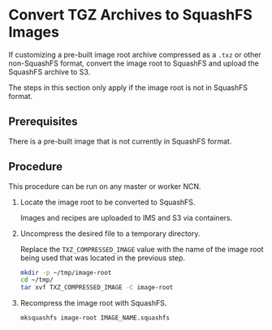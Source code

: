 # Convert TGZ Archives to SquashFS Images

If customizing a pre-built image root archive compressed as a `.txz` or other non-SquashFS format, convert the image root to SquashFS and upload the SquashFS archive to S3.

The steps in this section only apply if the image root is not in SquashFS format.

## Prerequisites

There is a pre-built image that is not currently in SquashFS format.

## Procedure

This procedure can be run on any master or worker NCN.

1. Locate the image root to be converted to SquashFS.

    Images and recipes are uploaded to IMS and S3 via containers.

1. Uncompress the desired file to a temporary directory.

    Replace the `TXZ_COMPRESSED_IMAGE` value with the name of the image root being used that was located in the previous step.

    ```bash
    mkdir -p ~/tmp/image-root
    cd ~/tmp/
    tar xvf TXZ_COMPRESSED_IMAGE -C image-root
    ```

1. Recompress the image root with SquashFS.

    ```bash
    mksquashfs image-root IMAGE_NAME.squashfs
    ```
